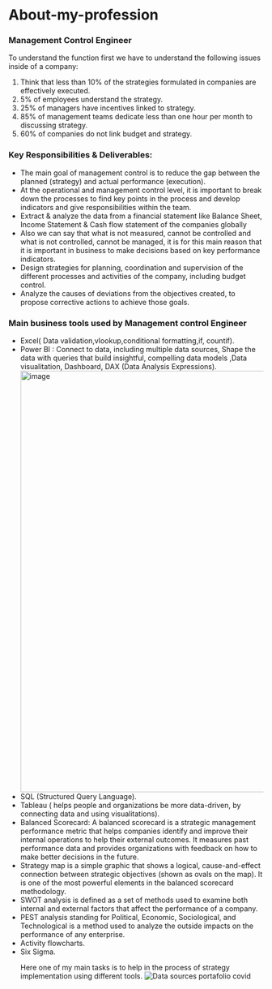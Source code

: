 # About-my-profession

<h3> Management Control Engineer </h3> 

To understand the function first  we have to understand the following issues inside of a company:
<ol>
  <li> Think that less than 10% of the strategies formulated in companies are effectively executed.</li>
  <li> 5% of employees understand the strategy.</li>
  <li> 25% of managers have incentives linked to strategy.</li>
  <li> 85% of management teams dedicate less than one hour per month to discussing strategy.</li>
  <li> 60% of companies do not link budget and strategy.</li>
  </ol>
 
 <h3> Key Responsibilities & Deliverables: </h3> 
<ul>   
<li> The main goal of management control is to reduce the gap between the planned (strategy) and actual performance (execution). </li>
<li> At the operational and management control level, it is important to break down the processes to find key points in the 
process and develop indicators and give responsibilities within the team. </li>
<li> Extract & analyze the data from a financial statement like Balance Sheet, Income Statement & Cash flow statement of the companies globally </li>
<li> Also we can say that what is not measured, cannot be controlled and what is not controlled, cannot be managed, 
     it is for this main reason that it is important in business to make decisions based on key performance indicators. </li>
<li> Design strategies for planning, coordination and supervision of the different processes and activities of the company, including budget control.</li>
<li> Analyze the causes of deviations from the objectives created, to propose corrective actions to achieve those goals.</li>
  </ul>
  
  
  <h3> Main business tools used by Management control Engineer </h3> 
  <ul>
  <li> Excel( Data validation,vlookup,conditional formatting,if, countif). </li> 
  <li> Power BI : Connect to data, including multiple data sources, Shape the data with queries that build insightful,
       compelling data models ,Data visualitation, Dashboard, DAX (Data Analysis Expressions). </li> 
  
  <img width="831" alt="image" src="https://user-images.githubusercontent.com/112581327/218327680-50cb7a79-0645-4087-af82-93cfbd17235a.png">

  <li> SQL (Structured Query Language). </li>
  <li> Tableau ( helps people and organizations be more data-driven, by connecting data and using visualitations). </li>
  <li> Balanced Scorecard: A balanced scorecard is a strategic management performance metric that helps companies identify and improve their internal operations to help their external outcomes. It measures past performance data and provides organizations with feedback on how to make better decisions in the future. </li>
  <li> Strategy map is a simple graphic that shows a logical, cause-and-effect connection between strategic objectives (shown as ovals on the map). It is one of the most powerful elements in the balanced scorecard methodology. </li> 
  <li> SWOT analysis is defined as a set of methods used to examine both internal and external factors that affect the performance of a company. </li> 
  <li> PEST analysis standing for Political, Economic, Sociological, and Technological is a method used to analyze the outside impacts on the performance of any enterprise. </li> 
  <li> Activity flowcharts. </li> 
  <li> Six Sigma. </li> 
  
  
  


Here one of my main tasks is to help in the process of strategy implementation using different tools.
![Data sources portafolio covid](https://user-images.githubusercontent.com/112581327/217890207-1fad060f-3a0f-4820-ab47-acb139528c8f.gif)
